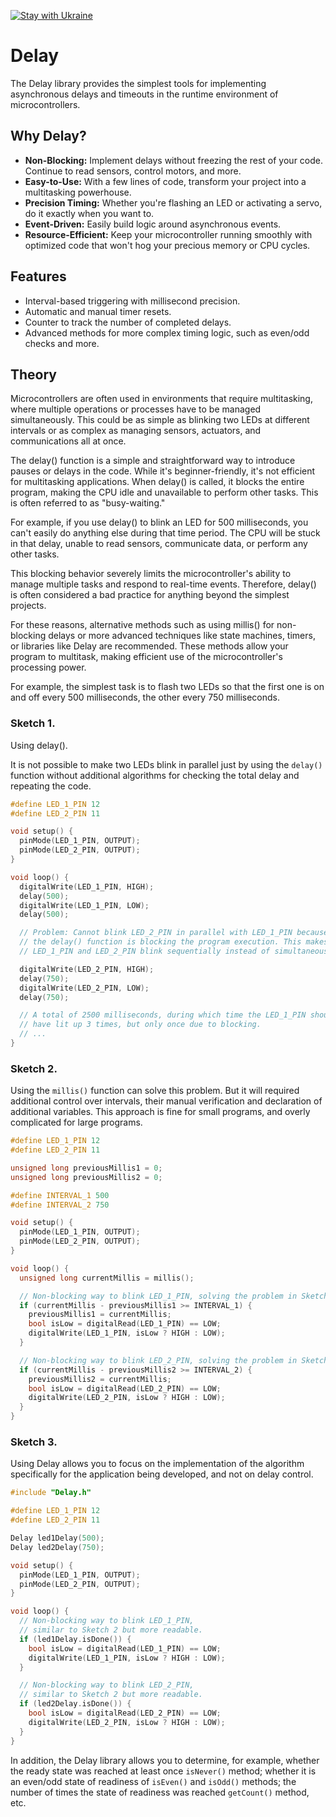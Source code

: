 [![Stay with Ukraine](https://img.shields.io/static/v1?label=Stay%20with&message=Ukraine%20♥&color=ffD700&labelColor=0057B8&style=flat)](https://u24.gov.ua/)

# Delay

The Delay library provides the simplest tools for implementing asynchronous delays and timeouts in the runtime environment of microcontrollers.


## Why Delay?

- **Non-Blocking:** Implement delays without freezing the rest of your code. Continue to read sensors, control motors, and more.
- **Easy-to-Use:** With a few lines of code, transform your project into a multitasking powerhouse.
- **Precision Timing:** Whether you're flashing an LED or activating a servo, do it exactly when you want to.
- **Event-Driven:** Easily build logic around asynchronous events.
- **Resource-Efficient:** Keep your microcontroller running smoothly with optimized code that won't hog your precious memory or CPU cycles.

## Features

- Interval-based triggering with millisecond precision.
- Automatic and manual timer resets.
- Counter to track the number of completed delays.
- Advanced methods for more complex timing logic, such as even/odd checks and more.

## Theory

Microcontrollers are often used in environments that require multitasking, where multiple operations or processes have to be managed simultaneously. This could be as simple as blinking two LEDs at different intervals or as complex as managing sensors, actuators, and communications all at once.

The delay() function is a simple and straightforward way to introduce pauses or delays in the code. While it's beginner-friendly, it's not efficient for multitasking applications. When delay() is called, it blocks the entire program, making the CPU idle and unavailable to perform other tasks. This is often referred to as "busy-waiting."

For example, if you use delay() to blink an LED for 500 milliseconds, you can't easily do anything else during that time period. The CPU will be stuck in that delay, unable to read sensors, communicate data, or perform any other tasks.

This blocking behavior severely limits the microcontroller's ability to manage multiple tasks and respond to real-time events. Therefore, delay() is often considered a bad practice for anything beyond the simplest projects.

For these reasons, alternative methods such as using millis() for non-blocking delays or more advanced techniques like state machines, timers, or libraries like Delay are recommended. These methods allow your program to multitask, making efficient use of the microcontroller's processing power.

For example, the simplest task is to flash two LEDs so that the first one is on and off every 500 milliseconds, the other every 750 milliseconds.

### Sketch 1.
Using delay().

It is not possible to make two LEDs blink in parallel just by using the `delay()` function without additional algorithms for checking the total delay and repeating the code.

```cpp
#define LED_1_PIN 12
#define LED_2_PIN 11

void setup() {
  pinMode(LED_1_PIN, OUTPUT);
  pinMode(LED_2_PIN, OUTPUT);
}

void loop() {
  digitalWrite(LED_1_PIN, HIGH);
  delay(500);
  digitalWrite(LED_1_PIN, LOW);
  delay(500);

  // Problem: Cannot blink LED_2_PIN in parallel with LED_1_PIN because
  // the delay() function is blocking the program execution. This makes
  // LED_1_PIN and LED_2_PIN blink sequentially instead of simultaneously.

  digitalWrite(LED_2_PIN, HIGH);
  delay(750);
  digitalWrite(LED_2_PIN, LOW);
  delay(750);

  // A total of 2500 milliseconds, during which time the LED_1_PIN should
  // have lit up 3 times, but only once due to blocking.
  // ...
}
```

### Sketch 2.

Using the `millis()` function can solve this problem. But it will required additional control over intervals, their manual verification and declaration of additional variables. This approach is fine for small programs, and overly complicated for large programs.

```cpp
#define LED_1_PIN 12
#define LED_2_PIN 11

unsigned long previousMillis1 = 0;
unsigned long previousMillis2 = 0;

#define INTERVAL_1 500
#define INTERVAL_2 750

void setup() {
  pinMode(LED_1_PIN, OUTPUT);
  pinMode(LED_2_PIN, OUTPUT);
}

void loop() {
  unsigned long currentMillis = millis();

  // Non-blocking way to blink LED_1_PIN, solving the problem in Sketch 1.
  if (currentMillis - previousMillis1 >= INTERVAL_1) {
    previousMillis1 = currentMillis;
    bool isLow = digitalRead(LED_1_PIN) == LOW;
    digitalWrite(LED_1_PIN, isLow ? HIGH : LOW);
  }

  // Non-blocking way to blink LED_2_PIN, solving the problem in Sketch 1.
  if (currentMillis - previousMillis2 >= INTERVAL_2) {
    previousMillis2 = currentMillis;
    bool isLow = digitalRead(LED_2_PIN) == LOW;
    digitalWrite(LED_2_PIN, isLow ? HIGH : LOW);
  }
}

```

### Sketch 3.

Using Delay allows you to focus on the implementation of the algorithm specifically for the application being developed, and not on delay control.

```cpp
#include "Delay.h"

#define LED_1_PIN 12
#define LED_2_PIN 11

Delay led1Delay(500);
Delay led2Delay(750);

void setup() {
  pinMode(LED_1_PIN, OUTPUT);
  pinMode(LED_2_PIN, OUTPUT);
}

void loop() {
  // Non-blocking way to blink LED_1_PIN,
  // similar to Sketch 2 but more readable.
  if (led1Delay.isDone()) {
    bool isLow = digitalRead(LED_1_PIN) == LOW;
    digitalWrite(LED_1_PIN, isLow ? HIGH : LOW);
  }

  // Non-blocking way to blink LED_2_PIN,
  // similar to Sketch 2 but more readable.
  if (led2Delay.isDone()) {
    bool isLow = digitalRead(LED_2_PIN) == LOW;
    digitalWrite(LED_2_PIN, isLow ? HIGH : LOW);
  }
}

```

In addition, the Delay library allows you to determine, for example, whether the ready state was reached at least once `isNever()` method; whether it is an even/odd state of readiness of `isEven()` and `isOdd()` methods; the number of times the state of readiness was reached `getCount()` method, etc.
